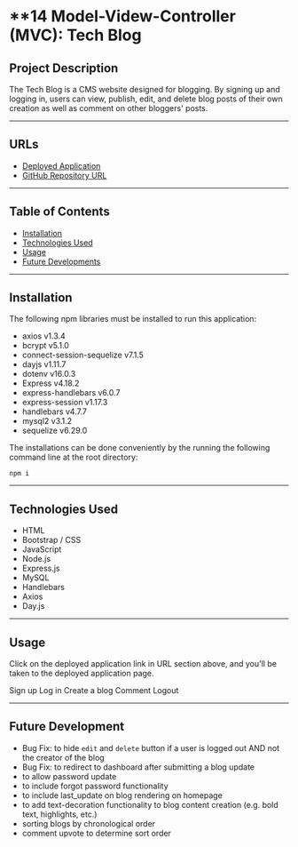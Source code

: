 # **14 Model-Videw-Controller (MVC): Tech Blog

## **Project Description**
The Tech Blog is a CMS website designed for blogging. By signing up and logging in, users can view, publish, edit, and delete blog posts of their own creation as well as comment on other bloggers' posts.

---
## **URLs**
- [Deployed Application](http://13.211.203.123:4002/)
- [GitHub Repository URL](https://github.com/jouriena11/tech-blog-mvc)

---
## **Table of Contents**
- <a href="#installation">Installation</a>
- <a href="#technologies-used">Technologies Used</a>
- <a href="#usage">Usage</a>
- <a href="#future-development">Future Developments</a>

---
## **Installation**
The following npm libraries must be installed to run this application:
- axios v1.3.4
- bcrypt v5.1.0
- connect-session-sequelize v7.1.5
- dayjs v1.11.7
- dotenv v16.0.3
- Express v4.18.2
- express-handlebars v6.0.7
- express-session v1.17.3
- handlebars v4.7.7
- mysql2 v3.1.2
- sequelize v6.29.0

The installations can be done conveniently by the running the following command line at the root directory: 
```
npm i
```

---
## **Technologies Used**
- HTML
- Bootstrap / CSS
- JavaScript
- Node.js
- Express.js
- MySQL
- Handlebars
- Axios
- Day.js

---
## **Usage**
Click on the deployed application link in URL section above, and you'll be taken to the deployed application page.

Sign up
Log in
Create a blog
Comment
Logout

---
## **Future Development**
- Bug Fix: to hide `edit` and `delete` button if a user is logged out AND not the creator of the blog
- Bug Fix: to redirect to dashboard after submitting a blog update
- to allow password update 
- to include forgot password functionality
- to include last_update on blog rendering on homepage
- to add text-decoration functionality to blog content creation (e.g. bold text, highlights, etc.)
- sorting blogs by chronological order
- comment upvote to determine sort order
